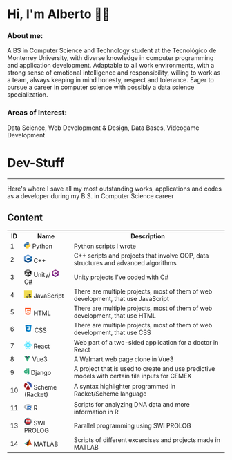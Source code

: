 # Hi, I'm Alberto 🤑🤑

### About me:
A BS in Computer Science and Technology student at the Tecnológico de Monterrey University, with diverse knowledge in computer programming and application development. Adaptable to all work environments, with a strong sense of emotional intelligence and responsibility, willing to work as a team, always keeping in mind honesty, respect and tolerance. Eager to pursue a career in computer science with possibly a data science specialization.

### Areas of Interest:
Data Science, Web Development & Design, Data Bases, Videogame Development

# Dev-Stuff
---
Here's where I save all my most outstanding works, applications and codes as a developer during my B.S. in Computer Science career

## Content
<table>
  <tr>
    <th>ID</th><th>Name</th><th>Description</th>
  </tr>
  <tr>
    <td>1</td><td>
      <img src="images/Python.png" alt="Python logo" width="15" style="max-width:100%;"> Python
    </td><td>Python scripts I wrote</td>
  </tr>
  <tr>
    <td>2</td><td>
      <img src="images/C++.png" alt="C++ logo" width="18" style="max-width:100%;"> C++
    </td><td>C++ scripts and projects that involve OOP, data structures and advanced algorithms</td>
  </tr>
  <tr>
    <td>3</td><td>
      <img src="images/Unity.png" alt="Unity logo" width="18" style="max-width:100%;"> Unity/ <img src="images/CS.png" alt="C# logo" width="15" style="max-width:100%;"> C#
    </td><td>Unity projects I've coded with C#</td>
  </tr>
  <tr>
    <td>4</td><td>
      <img src="images/JavaScript.png" alt="JavaScript logo" width="18" style="max-width:100%;"> JavaScript
    </td><td>There are multiple projects, most of them of web development, that use JavaScript</td>
  </tr>
  <tr>
    <td>5</td><td>
      <img src="images/HTML.png" alt="HTML logo" width="18" style="max-width:100%;"> HTML
    </td><td>There are multiple projects, most of them of web development, that use HTML</td>
  </tr>
  <tr>
    <td>6</td><td>
      <img src="images/CSS.png" alt="CSS logo" width="20" style="max-width:100%;"> CSS
    </td><td>There are multiple projects, most of them of web development, that use CSS</td>
  </tr>
  <tr>
    <td>7</td><td>
      <img src="images/React.png" alt="React logo" width="18" style="max-width:100%;"> React
    </td><td>Web part of a two-sided application for a doctor in React</td>
  </tr>
  <tr>
    <td>8</td><td>
      <img src="images/Vue3.png" alt="Vue3 logo" width="15" style="max-width:100%;"> Vue3
    </td><td>A Walmart web page clone in Vue3</td>
  </tr>
  <tr>
    <td>9</td><td>
      <img src="images/django.png" alt="Django logo" width="12" style="max-width:100%;"> Django
    </td><td>A project that is used to create and use predictive models with certain file inputs for CEMEX</td>
  </tr>
  <tr>
    <td>10</td><td>
      <img src="images/Racket.png" alt="Racket logo" width="18" style="max-width:100%;"> Scheme (Racket)
    </td><td>A syntax highlighter programmed in Racket/Scheme language</td>
  </tr>
  <tr>
    <td>11</td><td>
      <img src="images/R.png" alt="R logo" width="18" style="max-width:100%;"> R
    </td><td>Scripts for analyzing DNA data and more information in R</td>
  </tr>
  <tr>
    <td>13</td><td>
      <img src="images/SWI PROLOG.png" alt="SWI PROLOG logo" width="18" style="max-width:100%;"> SWI PROLOG
    </td><td>Parallel programming using SWI PROLOG</td>
  </tr>
  <tr>
    <td>14</td><td>
      <img src="images/MATLAB.png" alt="Matlab logo" width="18" style="max-width:100%;"> MATLAB
    </td><td>Scripts of different excercises and projects made in MATLAB</td>
  </tr>
</table>


